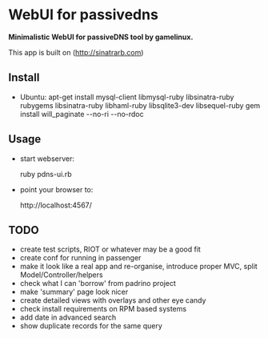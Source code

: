 # WebUI for passivedns

**Minimalistic WebUI for passiveDNS tool by gamelinux.**

This app is built on (http://sinatrarb.com)

## Install

- Ubuntu:
  apt-get install mysql-client libmysql-ruby libsinatra-ruby rubygems libsinatra-ruby libhaml-ruby libsqlite3-dev libsequel-ruby
  gem install will_paginate --no-ri --no-rdoc

## Usage

- start webserver:

    ruby pdns-ui.rb

- point your browser to:

    http://localhost:4567/


## TODO
- create test scripts, RIOT or whatever may be a good fit
- create conf for running in passenger
- make it look like a real app and re-organise, introduce proper MVC, split Model/Controller/helpers
- check what I can 'borrow' from padrino project
- make 'summary' page look nicer
- create detailed views with overlays and other eye candy
- check install requirements on RPM based systems
- add date in advanced search
- show duplicate records for the same query

